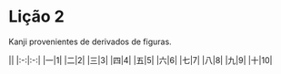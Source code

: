 # Lição 2

Kanji provenientes de derivados de figuras.

||
|:-:|:-:|
|一|1|
|二|2|
|三|3|
|四|4|
|五|5|
|六|6|
|七|7|
|八|8|
|九|9|
|十|10|
